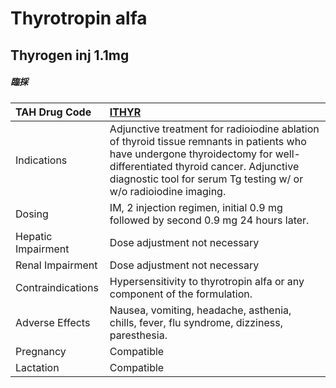 # Thyrotropin alfa

## Thyrogen inj 1.1mg

##### 臨採

| TAH Drug Code      | [ITHYR](https://www.tahsda.org.tw/drugs/hissearch.php?drug_code=ITHYR)                                                                                                                                                                       |
|:-------------------|:---------------------------------------------------------------------------------------------------------------------------------------------------------------------------------------------------------------------------------------------|
| Indications        | Adjunctive treatment for radioiodine ablation of thyroid tissue remnants in patients who have undergone thyroidectomy for well-differentiated thyroid cancer. Adjunctive diagnostic tool for serum Tg testing w/ or w/o radioiodine imaging. |
| Dosing             | IM, 2 injection regimen, initial 0.9 mg followed by second 0.9 mg 24 hours later.                                                                                                                                                            |
| Hepatic Impairment | Dose adjustment not necessary                                                                                                                                                                                                                |
| Renal Impairment   | Dose adjustment not necessary                                                                                                                                                                                                                |
| Contraindications  | Hypersensitivity to thyrotropin alfa or any component of the formulation.                                                                                                                                                                    |
| Adverse Effects    | Nausea, vomiting, headache, asthenia, chills, fever, flu syndrome, dizziness, paresthesia.                                                                                                                                                   |
| Pregnancy          | Compatible                                                                                                                                                                                                                                   |
| Lactation          | Compatible                                                                                                                                                                                                                                   |

